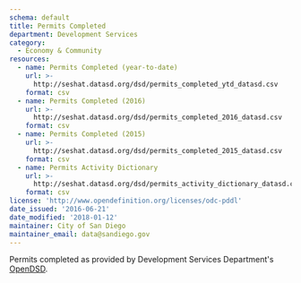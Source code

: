 ```yaml
---
schema: default
title: Permits Completed
department: Development Services
category:
  - Economy & Community
resources:
  - name: Permits Completed (year-to-date)
    url: >-
      http://seshat.datasd.org/dsd/permits_completed_ytd_datasd.csv
    format: csv
  - name: Permits Completed (2016)
    url: >-
      http://seshat.datasd.org/dsd/permits_completed_2016_datasd.csv
    format: csv
  - name: Permits Completed (2015)
    url: >-
      http://seshat.datasd.org/dsd/permits_completed_2015_datasd.csv
    format: csv
  - name: Permits Activity Dictionary
    url: >-
      http://seshat.datasd.org/dsd/permits_activity_dictionary_datasd.csv
    format: csv
license: 'http://www.opendefinition.org/licenses/odc-pddl'
date_issued: '2016-06-21'
date_modified: '2018-01-12'
maintainer: City of San Diego
maintainer_email: data@sandiego.gov
---
```

Permits completed as provided by Development Services Department's
<a href="https://www.sandiego.gov/development-services/opendsd" target="_blank" rel="noopener">OpenDSD</a>.
